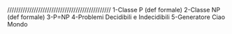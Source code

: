 ///////////////////////////////////////////////
1-Classe P (def formale)
2-Classe NP (def formale)
3-P=NP
4-Problemi Decidibili e Indecidibili
5-Generatore Ciao Mondo